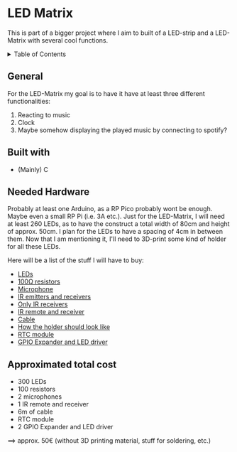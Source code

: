 <a name="readme-top"></a>

# LED Matrix 
This is part of a bigger project where I aim to built of a LED-strip and a LED-Matrix with several cool functions.

<details>
  <summary>Table of Contents</summary>
  <ol>
    <li><a href="#general">General</a>
    <li><a href="#built-with">Built with</a>
    <li><a href="#led-matrix">Needed Hardware</a>
  <!--  -->
  <!--  -->
    <!-- <li> -->
      <!-- <a href="#about-the-project">General</a> -->
      <!-- <ul> -->
        <!-- <li><a href="#built-with">Built With</a></li> -->
      <!-- </ul> -->
    <!-- </li> -->
    <!-- <li> -->
      <!-- <a href="#getting-started">Getting Started</a> -->
      <!-- <ul> -->
        <!-- <li><a href="#prerequisites">Prerequisites</a></li> -->
        <!-- <li><a href="#installation">Installation</a></li> -->
      <!-- </ul> -->
    <!-- </li> -->
    <!-- <li><a href="#usage">Usage</a></li> -->
    <!-- <li><a href="#roadmap">Roadmap</a></li> -->
    <!-- <li><a href="#contributing">Contributing</a></li> -->
    <!-- <li><a href="#license">License</a></li> -->
    <!-- <li><a href="#contact">Contact</a></li> -->
    <!-- <li><a href="#acknowledgments">Acknowledgments</a></li> -->
  </ol>
</details>

## General
For the LED-Matrix my goal is to have it have at least three different functionalities:
1. Reacting to music 
2. Clock
3. Maybe somehow displaying the played music by connecting to spotify? 

## Built with
* (Mainly) C

## Needed Hardware
Probably at least one Arduino, as a RP Pico probably wont be enough. Maybe even a small RP Pi (i.e. 3A etc.).
Just for the LED-Matrix, I will need at least 260 LEDs, as to have the construct a total width of 80cm and height 
of approx. 50cm. I plan for the LEDs to have a spacing of 4cm in between them. 
Now that I am mentioning it, I'll need to 3D-print some kind of holder for all these LEDs. 

Here will be a list of the stuff I will have to buy:
* [LEDs](https://www.amazon.de/Multicolor-LED-Dioden-Gemeinsame-Elektronikkomponenten-Leuchtdioden/dp/B01C3ZZT8W/ref=sr_1_17?__mk_de_DE=%C3%85M%C3%85%C5%BD%C3%95%C3%91&crid=3ATWNDFRV2ND&dib=eyJ2IjoiMSJ9.AbcKLuVLo8doK35MCzs8WJ3ObUxa_8BD_G60m2PbzkMTddyJnNBTcVt12bfbgbJuQqI2LZ9IjFJjsVpjMsfuluDJOnYMpj_CGrjLU9BZkWo1VEQf8R_DhuKLcKm7opE61eM1CwaFEDuZttvEkFvh7NvkYqf0XGhEa_lx6nPetWQaPde30EjgGs9tt30GfHcdJEBee7EA8Fh9hx_dlnWrp7OdybX77auVoVBSGczoLYoajpd4KQQQSAp-gKo7Z9Y1UlG26ejHioNteSbAwqLh4vV6yxRymwCDUXryKG5Wt1g.TTW-16pBtw7LlAOaftLfAbNlYI8PL4T52cSlQ8zEe6I&dib_tag=se&keywords=multicolor%2Bled&qid=1728067654&sprefix=multicolor%2Bed%2Caps%2C229&sr=8-17&th=1)
* [100Ω resistors](https://www.reichelt.de/widerstand-metallschicht-100-ohm-0207-0-6-w-1--metall-100-p11457.html?PROVID=2788&gad_source=1&gclid=Cj0KCQjwpP63BhDYARIsAOQkATZU4LP6TpeW5J_PMQelQ5OepPcES7iuFR4JH4RMYuypHPm_Sxj27ZEaAjliEALw_wcB)
* [Microphone](https://www.reichelt.de/arduino-mikrofon-modul-ard-mic-modul4-p282655.html?&trstct=pol_3&nbc=1)
* [IR emitters and receivers](https://www.amazon.de/LAOMAO-Infrarotdiode-Infrared-Leuchtdioden-Empf%C3%A4nger/dp/B00EFOTJZE/ref=sr_1_7?__mk_de_DE=%C3%85M%C3%85%C5%BD%C3%95%C3%91&crid=17KFJAFB0P6KB&dib=eyJ2IjoiMSJ9.WfuUFgHb98gNK7b9R3wvYSj-PseslOXY5BaiCCIXflnKdtYwDH_Kn35_QDINxlBWgyhLW0oFPXLgG3IGHzI_hK6kRrGjvRpOmCw_rOdn_QJljwKTRXa3koZleTWkTnbBye4zDa-yBRRpj92Re-iwt9baY_Iwq5TlhBJQ7YztFI58kTykQ2WPxEDzROpuZT-CBu0xWRxMgZgmHzOHib9oZ47-jhGlc1a7MZBFtyr8ScVJ3DI43d7CI_vLxdXN2DBS0KUclx3Liza_QeGRVkMdc7qR5hPLVs87gVqsc7fzoqY.aJg_Ty48PcAItSwxAbiwTZgBedx-t4gMRKmSYQeON0s&dib_tag=se&keywords=ir+sensor&qid=1728071184&sprefix=ir+sensor%2Caps%2C211&sr=8-7)
* [Only IR receivers](https://www.amazon.de/AZDelivery-Empf%C3%A4nger-Infrarot-Receiver-inklusive/dp/B089QKGRTL/ref=sr_1_8?__mk_de_DE=%C3%85M%C3%85%C5%BD%C3%95%C3%91&crid=17KFJAFB0P6KB&dib=eyJ2IjoiMSJ9.WfuUFgHb98gNK7b9R3wvYSj-PseslOXY5BaiCCIXflnKdtYwDH_Kn35_QDINxlBWgyhLW0oFPXLgG3IGHzI_hK6kRrGjvRpOmCw_rOdn_QJljwKTRXa3koZleTWkTnbBye4zDa-yBRRpj92Re-iwt9baY_Iwq5TlhBJQ7YztFI58kTykQ2WPxEDzROpuZT-CBu0xWRxMgZgmHzOHib9oZ47-jhGlc1a7MZBFtyr8ScVJ3DI43d7CI_vLxdXN2DBS0KUclx3Liza_QeGRVkMdc7qR5hPLVs87gVqsc7fzoqY.aJg_Ty48PcAItSwxAbiwTZgBedx-t4gMRKmSYQeON0s&dib_tag=se&keywords=ir+sensor&qid=1728071184&sprefix=ir+sensor%2Caps%2C211&sr=8-8)
* [IR remote and receiver](https://www.reichelt.de/arduino-infrarot-remote-kit-ard-ir-remote-p282671.html?&trstct=pos_5&nbc=1)
* [Cable](https://www.amazon.de/dp/B082WZC56B/ref=sspa_dk_detail_0?psc=1&pd_rd_i=B082WZC56B&pd_rd_w=YUEkK&content-id=amzn1.sym.6ffc9ff7-fa31-49da-8594-196e74bcf61e&pf_rd_p=6ffc9ff7-fa31-49da-8594-196e74bcf61e&pf_rd_r=02JVWE64Z0BXPFNN77RB&pd_rd_wg=goX6m&pd_rd_r=6ea90a62-c4eb-4059-bfb6-c83d24e42ccb&s=industrial&sp_csd=d2lkZ2V0TmFtZT1zcF9kZXRhaWw)
* [How the holder should look like](https://www.printables.com/model/144049-led-spacer)
* [RTC module](https://www.reichelt.de/serielle-echtzeituhr-56-byte-uhr-kalender-8-pin-soic-ds-1307z-p58150.html?&trstct=pos_13&nbc=1)
* [GPIO Expander and LED driver](https://www.berrybase.de/adafruit-aw9523-gpio-expander-und-led-treiber-breakout?c=2434)


## Approximated total cost
* 300 LEDs
* 100 resistors
* 2 microphones
* 1 IR remote and receiver
* 6m of cable
* RTC module 
* 2 GPIO Expander and LED driver

==> approx. 50€ (without 3D printing material, stuff for soldering, etc.)


